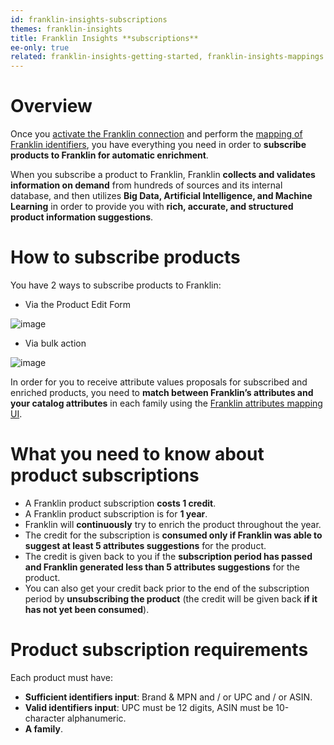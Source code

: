 ```yaml
---
id: franklin-insights-subscriptions
themes: franklin-insights
title: Franklin Insights **subscriptions**
ee-only: true
related: franklin-insights-getting-started, franklin-insights-mappings
---
```


# Overview

Once you [activate the Franklin connection](/franklin-insights-getting-started.html#franklin-activation) and perform the [mapping of Franklin identifiers](/franklin-insights-mappings.html#identifiers-mapping), you have everything you need in order to **subscribe products to Franklin for automatic enrichment**.

When you subscribe a product to Franklin, Franklin **collects and validates information on demand** from hundreds of sources and its internal database, and then utilizes **Big Data, Artificial Intelligence, and Machine Learning** in order to provide you with **rich, accurate, and structured product information suggestions**.

# How to subscribe products

You have 2 ways to subscribe products to Franklin:

- Via the Product Edit Form

![image](../img/Akeneo_Screenshot_Franklin_Insights_PEF_Subscription.png)

- Via bulk action

![image](../img/Akeneo_Screenshot_Franklin_Insights_Bulk_Actions.png)

In order for you to receive attribute values proposals for subscribed and enriched products, you need to **match between Franklin’s attributes and your catalog attributes** in each family using the [Franklin attributes mapping UI](/franklin-insights-mappings.html#identifiers-mapping).


# What you need to know about product subscriptions

-	A Franklin product subscription **costs 1 credit**.
-	A Franklin product subscription is for **1 year**.
-	Franklin will **continuously** try to enrich the product throughout the year.
-	The credit for the subscription is **consumed only if Franklin was able to suggest at least 5 attributes suggestions** for the product.
-	The credit is given back to you if the **subscription period has passed and Franklin generated less than 5 attributes suggestions** for the product.
-	You can also get your credit back prior to the end of the subscription period by **unsubscribing the product** (the credit will be given back **if it has not yet been consumed**).

# Product subscription requirements

Each product must have:
-	**Sufficient identifiers input**:
Brand & MPN
and / or UPC
and / or ASIN.
-	**Valid identifiers input**: UPC must be 12 digits, ASIN must be 10-character alphanumeric.
-	**A family**.
